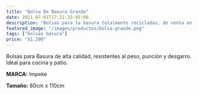 ```yaml
---
title: "Bolsa De Basura Grande"
date: 2021-07-01T17:21:33-05:00
description: "Bolsas para la basura totalmente recicladas, de venta en Aslimp, Iquique, Chile"
featured_image: "/images/productos/bolsa-grande.png"
tags: ["bolsas basura"]
price: "$1.200"
---
```

Bolsas para Basura de alta calidad, resistentes al peso, punción y desgarro. Ideal para cocina y patio.


**MARCA:** Impeke

**Tamaño:** 80cm x 110cm